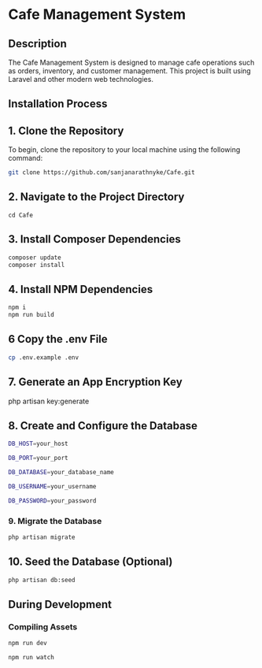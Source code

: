 # Cafe Management System

## Description
The Cafe Management System is designed to manage cafe operations such as orders, inventory, and customer management. This project is built using Laravel and other modern web technologies.

## Installation Process

## 1. Clone the Repository
To begin, clone the repository to your local machine using the following command:
```bash
git clone https://github.com/sanjanarathnyke/Cafe.git
```

## 2. Navigate to the Project Directory
```
cd Cafe
```

## 3. Install Composer Dependencies
```bash
composer update
composer install
```
## 4. Install NPM Dependencies

```bash
npm i
npm run build
```
## 6 Copy the .env File
```bash
cp .env.example .env
```
## 7. Generate an App Encryption Key
php artisan key:generate

## 8. Create and Configure the Database
```bash
DB_HOST=your_host

DB_PORT=your_port

DB_DATABASE=your_database_name

DB_USERNAME=your_username

DB_PASSWORD=your_password
```
### 9. Migrate the Database
```bash
php artisan migrate
```
## 10. Seed the Database (Optional)
```bash
php artisan db:seed
```
## During Development

### Compiling Assets
```bash
npm run dev

npm run watch
```

